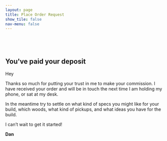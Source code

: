 ```yaml
---
layout: page
title: Place Order Request
show_tile: false
nav-menu: false
---
```


<!-- Main -->
<div id="main" class="alt">



<!-- Intro -->
<section>
	<div class="inner">
		<section style="margin-top: 6em">
			<h2>You've paid your deposit</h2>
			<p>Hey</p>
			<p>Thanks so much for putting your trust in me to make your commission. I have received your order and will be in touch the next time I am holding my phone, or sat at my desk.</p>
			<p>In the meantime try to settle on what kind of specs you might like for your build, which woods, what kind of pickups, and what ideas you have for the build.</p>
			<p>I can’t wait to get it started!</p>
			<p><strong>Dan</strong></p>
		</section>
	</div>
</section>

